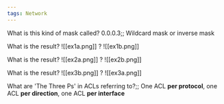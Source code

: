 ```yaml
---
tags: Network
---
```


What is this kind of mask called? 0.0.0.3;; Wildcard mask or inverse mask

What is the result?
![[ex1a.png]]
?
![[ex1b.png]]

What is the result?
![[ex2a.png]]
?
![[ex2b.png]]

What is the result?
![[ex3b.png]]
?
![[ex3a.png]]

What are 'The Three Ps' in ACLs referring to?;; One ACL **per protocol**, one ACL **per direction**, one ACL **per interface**


